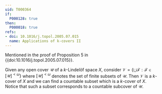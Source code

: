 ```yaml
---
uid: T000364
if:
  P000128: true
then:
  P000018: true
refs:
- doi: 10.1016/j.topol.2005.07.015
  name: Applications of k-covers II
---
```


Mentioned in the proof of Proposition 5 in {{doi:10.1016/j.topol.2005.07.015}}.

Given any open cover $\mathscr U$ of a $k$-Lindelöf space $X$, consider $\mathscr V = \left\{ \bigcup \mathscr F : \mathscr F \in [\mathscr U]^{<\omega} \right\}$ where $[\mathscr U]^{<\omega}$ denotes the set of finite subsets of $\mathscr U$. Then $\mathscr V$ is a $k$-cover of $X$ and we can find a countable subset which is a $k$-cover of $X$. Notice that such a subset corresponds to a countable subcover of $\mathscr U$.